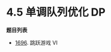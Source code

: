 # 4.5 单调队列优化 DP

**题目列表**

- [1696](https://leetcode.cn/problems/jump-game-vi/description/). 跳跃游戏 VI

